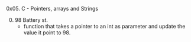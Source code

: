 0x05. C - Pointers, arrays and Strings


0. 98 Battery st.
	- function that takes a pointer to an int as parameter and update the value it point to 98.
